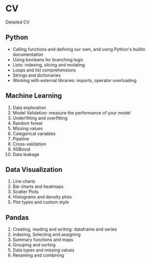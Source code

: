 # CV
Detailed CV

## Python
- Calling functions and defining our own, and using Python's builtin documentation
- Using booleans for branching logic
- Lists: indexing, slicing and mutating
- Loops and list comprehensions
- Strings and dictionaries
- Working with external libraries: imports, operator overloading

## Machine Learning
1. Data exploration
2. Model Validation: measure the performance of your model 
3. Underfitting and overfitting 
4. Random forest
5. Missing values
6. Categorical variables
7. Pipeline
8. Cross-validation
9. XGBoost
10. Data leakage

## Data Visualization
1. Line charts
2. Bar charts and heatmaps
3. Scatter Plots
4. Histograms and density plots
5. Plot types and custom style

## Pandas
1. Creating, reading and writing: dataframe and series
2. Indexing, Selecting and assigning
3. Summary functions and maps
4. Grouping and sorting
5. Data types and missing values 
6. Renaming and combining



